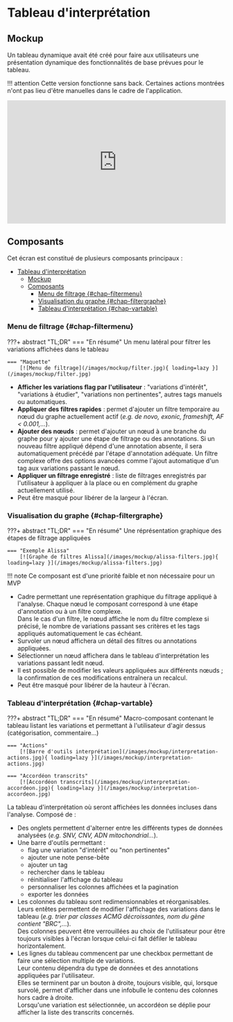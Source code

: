# Tableau d'interprétation

## Mockup

Un tableau dynamique avait été créé pour faire aux utilisateurs une présentation
dynamique des fonctionnalités de base prévues pour le tableau.

!!! attention Cette version fonctionne sans back. Certaines actions montrées n'ont pas
lieu d'être manuelles dans le cadre de l'application.

<div style="width:100%;height:0px;position:relative;padding-bottom:56.250%;"><iframe src="https://streamable.com/e/c27265?loop=0" frameborder="0" width="100%" height="100%" allowfullscreen style="width:100%;height:100%;position:absolute;left:0px;top:0px;overflow:hidden;"></iframe></div>

## Composants

Cet écran est constitué de plusieurs composants principaux :

- [Tableau d'interprétation](#tableau-dinterprétation)
  - [Mockup](#mockup)
  - [Composants](#composants)
    - [Menu de filtrage {#chap-filtermenu}](#menu-de-filtrage-chap-filtermenu)
    - [Visualisation du graphe {#chap-filtergraphe}](#visualisation-du-graphe-chap-filtergraphe)
    - [Tableau d'interprétation {#chap-vartable}](#tableau-dinterprétation-chap-vartable)

### Menu de filtrage {#chap-filtermenu}

???+ abstract "TL;DR" === "En résumé" Un menu latéral pour filtrer les variations
affichées dans le tableau

    === "Maquette"
        [![Menu de filtrage](/images/mockup/filter.jpg){ loading=lazy }](/images/mockup/filter.jpg)

- **Afficher les variations flag par l'utilisateur** : "variations d'intérêt",
  "variations à étudier", "variations non pertinentes", autres tags manuels ou
  automatiques.
- **Appliquer des filtres rapides** : permet d'ajouter un filtre temporaire au nœud du
  graphe actuellement actif (_e.g. de novo, exonic, frameshift, AF < 0.001,..._).
- **Ajouter des nœuds** : permet d'ajouter un nœud à une branche du graphe pour y
  ajouter une étape de filtrage ou des annotations. Si un nouveau filtre appliqué dépend
  d'une annotation absente, il sera automatiquement précédé par l'étape d'annotation
  adéquate. Un filtre complexe offre des options avancées comme l'ajout automatique d'un
  tag aux variations passant le nœud.
- **Appliquer un filtrage enregistré** : liste de filtrages enregistrés par
  l'utilisateur à appliquer à la place ou en complément du graphe actuellement utilisé.
- Peut être masqué pour libérer de la largeur à l'écran.

### Visualisation du graphe {#chap-filtergraphe}

???+ abstract "TL;DR" === "En résumé" Une réprésentation graphique des étapes de
filtrage appliquées

    === "Exemple Alissa"
        [![Graphe de filtres Alissa](/images/mockup/alissa-filters.jpg){ loading=lazy }](/images/mockup/alissa-filters.jpg)

!!! note Ce composant est d'une priorité faible et non nécessaire pour un MVP

- Cadre permettant une représentation graphique du filtrage appliqué à l'analyse. Chaque
  nœud le composant correspond à une étape d'annotation ou à un filtre complexe.<br>
  Dans le cas d'un filtre, le nœud affiche le nom du filtre complexe si précisé, le
  nombre de variations passant ses critères et les tags appliqués automatiquement le cas
  échéant.
- Survoler un nœud affichera un détail des filtres ou annotations appliquées.
- Sélectionner un nœud affichera dans le tableau d'interprétation les variations passant
  ledit nœud.
- Il est possible de modifier les valeurs appliquées aux différents nœuds ; la
  confirmation de ces modifications entraînera un recalcul.
- Peut être masqué pour libérer de la hauteur à l'écran.

### Tableau d'interprétation {#chap-vartable}

???+ abstract "TL;DR" === "En résumé" Macro-composant contenant le tableau listant les
variations et permettant à l'utilisateur d'agir dessus (catégorisation, commentaire…)

    === "Actions"
        [![Barre d'outils interprétation](/images/mockup/interpretation-actions.jpg){ loading=lazy }](/images/mockup/interpretation-actions.jpg)

    === "Accordéon transcrits"
        [![Accordéon transcrits](/images/mockup/interpretation-accordeon.jpg){ loading=lazy }](/images/mockup/interpretation-accordeon.jpg)

La tableau d'interprétation où seront affichées les données incluses dans l'analyse.
Composé de :

- Des onglets permettent d'alterner entre les différents types de données analysées
  (_e.g. SNV, CNV, ADN mitochondrial..._).
- Une barre d'outils permettant :
  - flag une variation "d'intérêt" ou "non pertinentes"
  - ajouter une note pense-bête
  - ajouter un tag
  - rechercher dans le tableau
  - réinitialiser l'affichage du tableau
  - personnaliser les colonnes affichées et la pagination
  - exporter les données
- Les colonnes du tableau sont redimensionnables et réorganisables. Leurs entêtes
  permettent de modifier l'affichage des variations dans le tableau (_e.g. trier par
  classes ACMG décroissantes, nom du gène contient "BRC",..._).<br> Des colonnes peuvent
  être verrouillées au choix de l'utilisateur pour être toujours visibles à l'écran
  lorsque celui-ci fait défiler le tableau horizontalement.
- Les lignes du tableau commencent par une checkbox permettant de faire une sélection
  multiple de variations.<br> Leur contenu dépendra du type de données et des
  annotations appliquées par l'utilisateur.<br> Elles se terminent par un bouton à
  droite, toujours visible, qui, lorsque survolé, permet d'afficher dans une infobulle
  le contenu des colonnes hors cadre à droite.<br> Lorsqu'une variation est
  sélectionnée, un accordéon se déplie pour afficher la liste des transcrits concernés.
